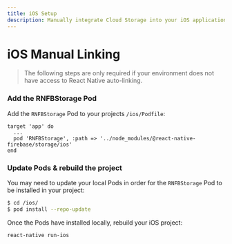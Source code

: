 ```yaml
---
title: iOS Setup
description: Manually integrate Cloud Storage into your iOS application.
---
```


# iOS Manual Linking

> The following steps are only required if your environment does not have access to React Native
> auto-linking.

### Add the RNFBStorage Pod

Add the `RNFBStorage` Pod to your projects `/ios/Podfile`:

```ruby{3}
target 'app' do
  ...
  pod 'RNFBStorage', :path => '../node_modules/@react-native-firebase/storage/ios'
end
```

### Update Pods & rebuild the project

You may need to update your local Pods in order for the `RNFBStorage` Pod to be installed in your project:

```bash
$ cd /ios/
$ pod install --repo-update
```

Once the Pods have installed locally, rebuild your iOS project:

```bash
react-native run-ios
```
